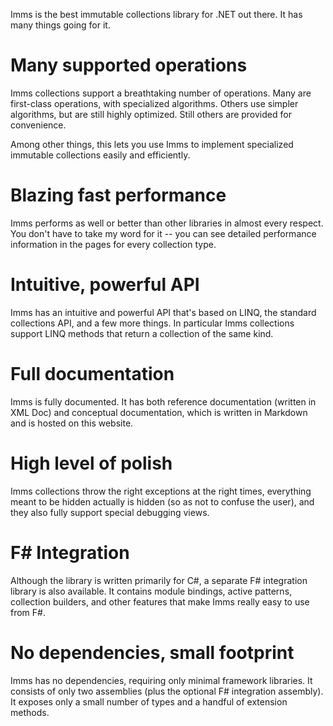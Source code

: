 Imms is the best immutable collections library for .NET out there. It has many things going for it.
# Many supported operations
Imms collections support a breathtaking number of operations. Many are first-class operations, with specialized algorithms. Others use simpler algorithms, but are still highly optimized. Still others are provided for convenience.
   
Among other things, this lets you use Imms to implement specialized immutable collections easily and efficiently.
# Blazing fast performance
Imms performs as well or better than other libraries in almost every respect. You don't have to take my word for it -- you can see detailed performance information in the pages for every collection type.
# Intuitive, powerful API
Imms has an intuitive and powerful API that's based on LINQ, the standard collections API, and a few more things. In particular Imms collections support LINQ methods that return a collection of the same kind.
# Full documentation
Imms is fully documented. It has both reference documentation (written in XML Doc) and conceptual documentation, which is written in Markdown and is hosted on this website.
# High level of polish
Imms collections throw the right exceptions at the right times, everything meant to be hidden actually is hidden (so as not to confuse the user), and they also fully support special debugging views.
# F# Integration
Although the library is written primarily for C#, a separate F# integration library is also available. It contains module bindings, active patterns, collection builders, and other features that make Imms really easy to use from F#.
# No dependencies, small footprint
Imms has no dependencies, requiring only minimal framework libraries. It consists of only two assemblies (plus the optional F# integration assembly). It exposes only a small number of types and a handful of extension methods.